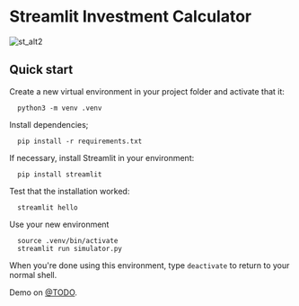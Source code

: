 # Streamlit Investment Calculator

![st_alt2](https://user-images.githubusercontent.com/6908575/257526918-74b9e10a-9291-46aa-8270-6a1eaf47990a.png)

## Quick start

Create a new virtual environment in your project folder and activate that it:

```shell
  python3 -m venv .venv
```

Install dependencies;

```shell
  pip install -r requirements.txt
```

If necessary, install Streamlit in your environment:

```shell
  pip install streamlit
```

Test that the installation worked:

```shell
  streamlit hello
```

Use your new environment

```shell
  source .venv/bin/activate
  streamlit run simulator.py
```

When you're done using this environment, type ``deactivate`` to return to your normal shell.

Demo on [@TODO](https://nikouz-app-investment-simulator.streamlit.app/).